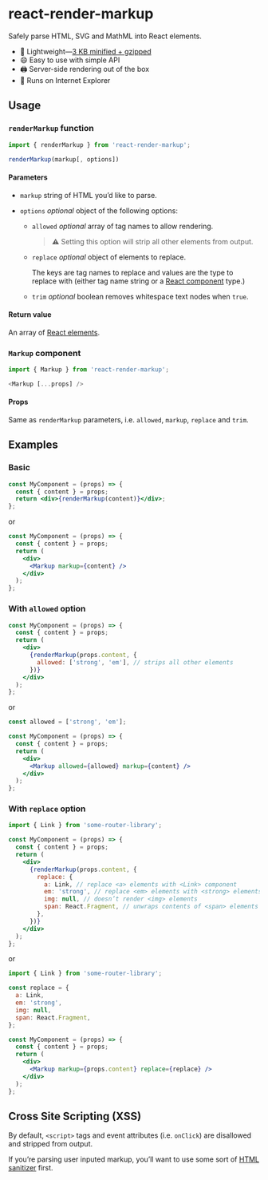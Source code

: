 # react-render-markup

Safely parse HTML, SVG and MathML into React elements.

- :gift: Lightweight—[3 KB minified + gzipped](https://bundlephobia.com/result?p=react-render-markup)
- :smile: Easy to use with simple API
- :printer: Server-side rendering out of the box
- :dolphin: Runs on Internet Explorer

## Usage

### `renderMarkup` function

```js
import { renderMarkup } from 'react-render-markup';

renderMarkup(markup[, options])
```

#### Parameters

- `markup` string of HTML you’d like to parse.
- `options` _optional_ object of the following options:

  - `allowed` _optional_ array of tag names to allow rendering.

    > :warning: Setting this option will strip all other elements from output.

  - `replace` _optional_ object of elements to replace.

    The keys are tag names to replace and values are the type to replace with (either tag name string or a [React component](https://reactjs.org/docs/components-and-props.html) type.)

  - `trim` _optional_ boolean removes whitespace text nodes when `true`.

#### Return value

An array of [React elements](https://reactjs.org/docs/rendering-elements.html).

### `Markup` component

```js
import { Markup } from 'react-render-markup';

<Markup [...props] />
```

#### Props

Same as `renderMarkup` parameters, i.e. `allowed`, `markup`, `replace` and `trim`.

## Examples

### Basic

```jsx
const MyComponent = (props) => {
  const { content } = props;
  return <div>{renderMarkup(content)}</div>;
};
```

or

```jsx
const MyComponent = (props) => {
  const { content } = props;
  return (
    <div>
      <Markup markup={content} />
    </div>
  );
};
```

### With `allowed` option

```jsx
const MyComponent = (props) => {
  const { content } = props;
  return (
    <div>
      {renderMarkup(props.content, {
        allowed: ['strong', 'em'], // strips all other elements
      })}
    </div>
  );
};
```

or

```jsx
const allowed = ['strong', 'em'];

const MyComponent = (props) => {
  const { content } = props;
  return (
    <div>
      <Markup allowed={allowed} markup={content} />
    </div>
  );
};
```

### With `replace` option

```jsx
import { Link } from 'some-router-library';

const MyComponent = (props) => {
  const { content } = props;
  return (
    <div>
      {renderMarkup(props.content, {
        replace: {
          a: Link, // replace <a> elements with <Link> component
          em: 'strong', // replace <em> elements with <strong> elements
          img: null, // doesn’t render <img> elements
          span: React.Fragment, // unwraps contents of <span> elements
        },
      })}
    </div>
  );
};
```

or

```jsx
import { Link } from 'some-router-library';

const replace = {
  a: Link,
  em: 'strong',
  img: null,
  span: React.Fragment,
};

const MyComponent = (props) => {
  const { content } = props;
  return (
    <div>
      <Markup markup={props.content} replace={replace} />
    </div>
  );
};
```

## Cross Site Scripting (XSS)

By default, `<script>` tags and event attributes (i.e. `onClick`) are disallowed and stripped from output.

If you’re parsing user inputed markup, you’ll want to use some sort of [HTML sanitizer](https://www.npmjs.com/search?q=html%20sanitizer&page=1&ranking=optimal) first.

